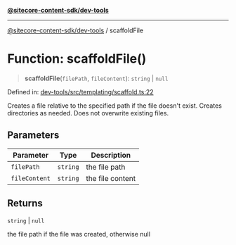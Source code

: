 [**@sitecore-content-sdk/dev-tools**](../README.md)

***

[@sitecore-content-sdk/dev-tools](../README.md) / scaffoldFile

# Function: scaffoldFile()

> **scaffoldFile**(`filePath`, `fileContent`): `string` \| `null`

Defined in: [dev-tools/src/templating/scaffold.ts:22](https://github.com/Sitecore/xmc-jss-dev/blob/6619215c196ddf4b0e5218da4ae20a7b80c4f154/packages/dev-tools/src/templating/scaffold.ts#L22)

Creates a file relative to the specified path if the file doesn't exist.
Creates directories as needed.
Does not overwrite existing files.

## Parameters

| Parameter | Type | Description |
| ------ | ------ | ------ |
| `filePath` | `string` | the file path |
| `fileContent` | `string` | the file content |

## Returns

`string` \| `null`

the file path if the file was created, otherwise null
